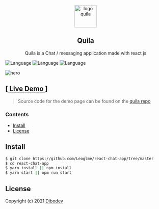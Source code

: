<p align="center">
<img width="70" height="70" alt="logo quila" src="https://dibodev-files.s3.eu-west-3.amazonaws.com/quila192.png">
</p>

<h2 align="center">Quila</h2>

<p align="center">
 Quila is a Chat / messaging application made with react js
</p>

![Language](https://img.shields.io/badge/language-react-blue.svg?style=flat)
![Language](https://img.shields.io/badge/language-javascript-yellow.svg?style=flat)
![Language](https://img.shields.io/badge/language-scss-ce679a.svg?style=flat)

<img alt="hero" src="https://dibodev-files.s3.eu-west-3.amazonaws.com/quila-hero.png">

## [[ Live Demo ]](https://quila.vercel.app)

> Source code for the demo page can be found on the [quila repo](https://github.com/Leoglme/react-chat-app)

### Contents

- [Install](#install)
- [License](#license)

## Install

```sh
$ git clone https://github.com/Leoglme/react-chat-app/tree/master
$ cd react-chat-app
$ yarn install || npm install
$ yarn start || npm run start
```

## License

Copyright (c) 2021 [Dibodev](https://github.com/leoglme)

